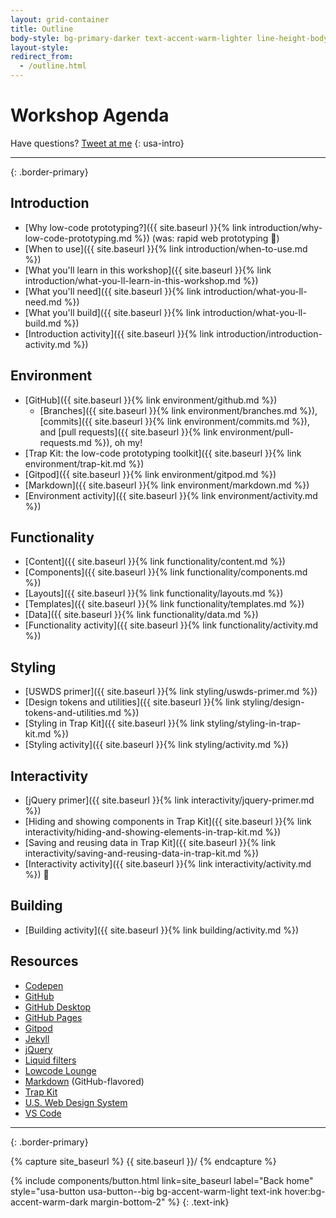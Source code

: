```yaml
---
layout: grid-container
title: Outline
body-style: bg-primary-darker text-accent-warm-lighter line-height-body-4 padding-bottom-9 font-body-lg slide
layout-style:
redirect_from:
  - /outline.html
---
```


# Workshop Agenda

Have questions? [Tweet at me](https://tiny.one/pn8bdvwr)
{: usa-intro}

<hr>{: .border-primary}

## Introduction

- [Why low-code prototyping?]({{ site.baseurl }}{% link introduction/why-low-code-prototyping.md %}) (was: rapid web prototyping 😬)
- [When to use]({{ site.baseurl }}{% link introduction/when-to-use.md %})
- [What you'll learn in this workshop]({{ site.baseurl }}{% link introduction/what-you-ll-learn-in-this-workshop.md %})
- [What you'll need]({{ site.baseurl }}{% link introduction/what-you-ll-need.md %})
- [What you'll build]({{ site.baseurl }}{% link introduction/what-you-ll-build.md %})
- [Introduction activity]({{ site.baseurl }}{% link introduction/introduction-activity.md %})

## Environment

- [GitHub]({{ site.baseurl }}{% link environment/github.md %})
    - [Branches]({{ site.baseurl }}{% link environment/branches.md %}), [commits]({{ site.baseurl }}{% link environment/commits.md %}), and [pull requests]({{ site.baseurl }}{% link environment/pull-requests.md %}), oh my!
- [Trap Kit: the low-code prototyping toolkit]({{ site.baseurl }}{% link environment/trap-kit.md %})
- [Gitpod]({{ site.baseurl }}{% link environment/gitpod.md %})
- [Markdown]({{ site.baseurl }}{% link environment/markdown.md %})
- [Environment activity]({{ site.baseurl }}{% link environment/activity.md %})

## Functionality

- [Content]({{ site.baseurl }}{% link functionality/content.md %})
- [Components]({{ site.baseurl }}{% link functionality/components.md %})
- [Layouts]({{ site.baseurl }}{% link functionality/layouts.md %})
- [Templates]({{ site.baseurl }}{% link functionality/templates.md %})
- [Data]({{ site.baseurl }}{% link functionality/data.md %})
- [Functionality activity]({{ site.baseurl }}{% link functionality/activity.md %})

## Styling

- [USWDS primer]({{ site.baseurl }}{% link styling/uswds-primer.md %})
- [Design tokens and utilities]({{ site.baseurl }}{% link styling/design-tokens-and-utilities.md %})
- [Styling in Trap Kit]({{ site.baseurl }}{% link styling/styling-in-trap-kit.md %})
- [Styling activity]({{ site.baseurl }}{% link styling/activity.md %})

## Interactivity

- [jQuery primer]({{ site.baseurl }}{% link interactivity/jquery-primer.md %})
- [Hiding and showing components in Trap Kit]({{ site.baseurl }}{% link interactivity/hiding-and-showing-elements-in-trap-kit.md %})
- [Saving and reusing data in Trap Kit]({{ site.baseurl }}{% link interactivity/saving-and-reusing-data-in-trap-kit.md %})
- [Interactivity activity]({{ site.baseurl }}{% link interactivity/activity.md %}) 🤨

## Building

- [Building activity]({{ site.baseurl }}{% link building/activity.md %})

## Resources

- [Codepen](https://codepen.io/)
- [GitHub](https://github.com/)
- [GitHub Desktop](https://desktop.github.com/)
- [GitHub Pages](https://pages.github.com/)
- [Gitpod](https://www.gitpod.io/)
- [Jekyll](https://jekyllrb.com/)
- [jQuery](https://jquery.com/)
- [Liquid filters](https://shopify.github.io/liquid/filters/abs/)
- [Lowcode Lounge](http://lowcodelounge.co)
- [Markdown](https://docs.github.com/en/get-started/writing-on-github/getting-started-with-writing-and-formatting-on-github/basic-writing-and-formatting-syntax) (GitHub-flavored)
- [Trap Kit](https://trapkit.co/)
- [U.S. Web Design System](https://designsystem.digital.gov/)
- [VS Code](https://code.visualstudio.com/)

<hr>{: .border-primary}

{% capture site_baseurl %}
{{ site.baseurl }}/
{% endcapture %}

{% include components/button.html link=site_baseurl label="Back home" style="usa-button usa-button--big bg-accent-warm-light text-ink hover:bg-accent-warm-dark margin-bottom-2" %}
{: .text-ink}